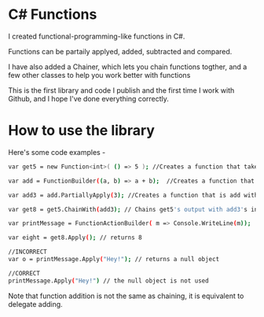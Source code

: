 # C# Functions
I created functional-programming-like functions in C#.

Functions can be partaily applyed, added, subtracted and compared.

I have also added a Chainer, which lets you chain functions togther, and a few other classes to help you work better with functions

This is the first library and code I publish and the first time I work with Github, and I hope I've done everything correctly.

# How to use the library

Here's some code examples - 

```sh
var get5 = new Function<int>( () => 5 ); //Creates a function that takes nothing and returns five

var add = FunctionBuilder((a, b) => a + b);  //Creates a function that takes i and adds 3 to it, without the need to specify the types in <>

var add3 = add.PartiallyApply(3); //Creates a function that is add with the fisrt parameter set always to 3

var get8 = get5.ChainWith(add3); // Chains get5's output with add3's input

var printMessage = FunctionActionBuilder( m => Console.WriteLine(m));

var eight = get8.Apply(); // returns 8

//INCORRECT 
var o = printMessage.Apply("Hey!"); // returns a null object

//CORRECT
printMessage.Apply("Hey!") // the null object is not used
```

Note that function addition is not the same as chaining, it is equivalent to delegate adding.
